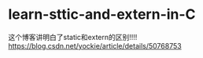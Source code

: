 # learn-sttic-and-extern-in-C

这个博客讲明白了static和extern的区别!!!!
https://blog.csdn.net/yockie/article/details/50768753
